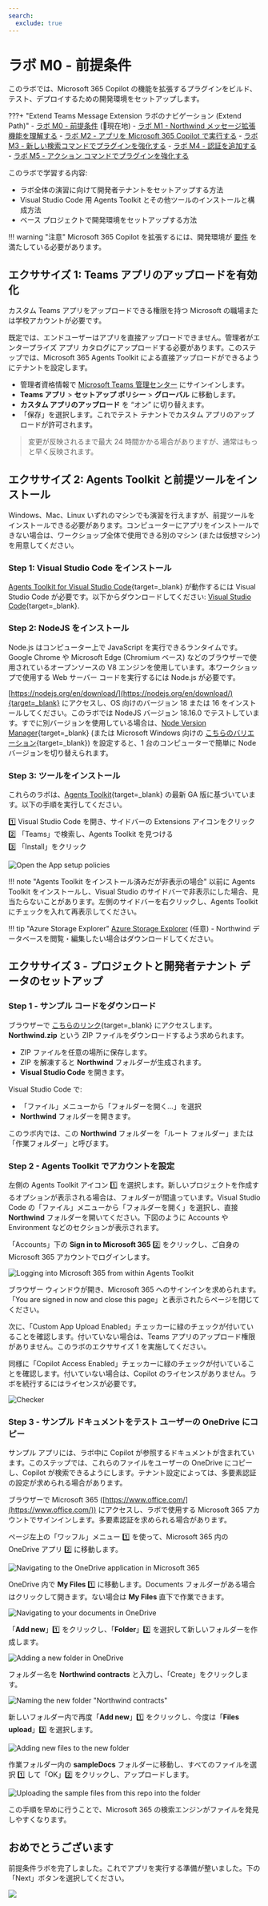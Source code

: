 ```yaml
---
search:
  exclude: true
---
```

# ラボ M0 - 前提条件

このラボでは、Microsoft 365 Copilot の機能を拡張するプラグインをビルド、テスト、デプロイするための開発環境をセットアップします。

???+ "Extend Teams Message Extension ラボのナビゲーション (Extend Path)"
    - [ラボ M0 - 前提条件](/copilot-camp/pages/extend-message-ext/00-prerequisites) (📍現在地)
    - [ラボ M1 - Northwind メッセージ拡張機能を理解する](/copilot-camp/pages/extend-message-ext/01-nw-teams-app) 
    - [ラボ M2 - アプリを Microsoft 365 Copilot で実行する](/copilot-camp/pages/extend-message-ext/02-nw-plugin) 
    - [ラボ M3 - 新しい検索コマンドでプラグインを強化する](/copilot-camp/pages/extend-message-ext/03-enhance-nw-plugin)
    - [ラボ M4 - 認証を追加する](/copilot-camp/pages/extend-message-ext/04-add-authentication) 
    - [ラボ M5 - アクション コマンドでプラグインを強化する](/copilot-camp/pages/extend-message-ext/05-add-action) 
    

このラボで学習する内容:

- ラボ全体の演習に向けて開発者テナントをセットアップする方法
- Visual Studio Code 用  Agents Toolkit とその他ツールのインストールと構成方法
- ベース プロジェクトで開発環境をセットアップする方法

!!! warning   "注意"
    Microsoft 365 Copilot を拡張するには、開発環境が [要件](https://learn.microsoft.com/microsoft-365-copilot/extensibility/prerequisites) を満たしている必要があります。


## エクササイズ 1: Teams アプリのアップロードを有効化
カスタム Teams アプリをアップロードできる権限を持つ Microsoft の職場または学校アカウントが必要です。 

既定では、エンドユーザーはアプリを直接アップロードできません。管理者がエンタープライズ アプリ カタログにアップロードする必要があります。このステップでは、Microsoft 365 Agents Toolkit による直接アップロードができるようにテナントを設定します。

- 管理者資格情報で [Microsoft Teams 管理センター](https://admin.teams.microsoft.com/dashboard) にサインインします。
- **Teams アプリ** > **セットアップ ポリシー** > **グローバル** に移動します。
- **カスタム アプリのアップロード** を “オン” に切り替えます。
- 「保存」を選択します。これでテスト テナントでカスタム アプリのアップロードが許可されます。

> 変更が反映されるまで最大 24 時間かかる場合がありますが、通常はもっと早く反映されます。

## エクササイズ 2: Agents Toolkit と前提ツールをインストール
Windows、Mac、Linux いずれのマシンでも演習を行えますが、前提ツールをインストールできる必要があります。コンピューターにアプリをインストールできない場合は、ワークショップ全体で使用できる別のマシン (または仮想マシン) を用意してください。

### Step 1: Visual Studio Code をインストール

[Agents Toolkit for Visual Studio Code](){target=_blank} が動作するには Visual Studio Code が必要です。以下からダウンロードしてください: [Visual Studio Code](https://code.visualstudio.com/download){target=_blank}.

### Step 2: NodeJS をインストール

Node.js はコンピューター上で JavaScript を実行できるランタイムです。Google Chrome や Microsoft Edge (Chromium ベース) などのブラウザーで使用されているオープンソースの V8 エンジンを使用しています。本ワークショップで使用する Web サーバー コードを実行するには Node.js が必要です。

[https://nodejs.org/en/download/](https://nodejs.org/en/download/){target=_blank} にアクセスし、OS 向けのバージョン 18 または 16 をインストールしてください。このラボでは NodeJS バージョン 18.16.0 でテストしています。すでに別バージョンを使用している場合は、[Node Version Manager](https://github.com/nvm-sh/nvm){target=_blank} (または Microsoft Windows 向けの [こちらのバリエーション](https://github.com/coreybutler/nvm-windows){target=_blank}) を設定すると、1 台のコンピューターで簡単に Node バージョンを切り替えられます。

### Step 3: ツールをインストール

これらのラボは、[Agents Toolkit](https://marketplace.visualstudio.com/items?itemName=TeamsDevApp.ms-teams-vscode-extension){target=_blank} の最新 GA 版に基づいています。以下の手順を実行してください。

1️⃣ Visual Studio Code を開き、サイドバーの Extensions アイコンをクリック  
2️⃣ 「Teams」で検索し、Agents Toolkit を見つける  
3️⃣ 「Install」をクリック  

![Open the App setup policies](../../assets/images/extend-m365-copilot-00/install-ttk.png)

!!! note "Agents Toolkit をインストール済みだが非表示の場合"
    以前に Agents Toolkit をインストールし、Visual Studio のサイドバーで非表示にした場合、見当たらないことがあります。左側のサイドバーを右クリックし、Agents Toolkit にチェックを入れて再表示してください。
    

!!! tip "Azure Storage Explorer"
    [Azure Storage Explorer](https://azure.microsoft.com/products/storage/storage-explorer/) (任意) - Northwind データベースを閲覧・編集したい場合はダウンロードしてください。

## エクササイズ 3 - プロジェクトと開発者テナント データのセットアップ

### Step 1 - サンプル コードをダウンロード

ブラウザーで [こちらのリンク](https://download-directory.github.io/?url=https://github.com/microsoft/copilot-camp/tree/main/src/extend-message-ext/Lab01-Run-NW-Teams/&filename=Northwind){target=_blank} にアクセスします。**Northwind.zip** という ZIP ファイルをダウンロードするよう求められます。 

- ZIP ファイルを任意の場所に保存します。  
- ZIP を解凍すると **Northwind** フォルダーが生成されます。  
- **Visual Studio Code** を開きます。  

Visual Studio Code で: 

- 「ファイル」メニューから「フォルダーを開く...」を選択  
- **Northwind** フォルダーを開きます。  

このラボ内では、この **Northwind** フォルダーを「ルート フォルダー」または「作業フォルダー」と呼びます。

### Step 2 - Agents Toolkit でアカウントを設定

左側の Agents Toolkit アイコン 1️⃣ を選択します。新しいプロジェクトを作成するオプションが表示される場合は、フォルダーが間違っています。Visual Studio Code の「ファイル」メニューから「フォルダーを開く」を選択し、直接 **Northwind** フォルダーを開いてください。下図のように Accounts や Environment などのセクションが表示されます。

「Accounts」下の **Sign in to Microsoft 365** 2️⃣ をクリックし、ご自身の Microsoft 365 アカウントでログインします。

![Logging into Microsoft 365 from within Agents Toolkit](../../assets/images/extend-message-ext-00/01-04-Setup-TTK-01.png)

ブラウザー ウィンドウが開き、Microsoft 365 へのサインインを求められます。「You are signed in now and close this page」と表示されたらページを閉じてください。

次に、「Custom App Upload Enabled」チェッカーに緑のチェックが付いていることを確認します。付いていない場合は、Teams アプリのアップロード権限がありません。このラボのエクササイズ 1 を実施してください。 

同様に「Copilot Access Enabled」チェッカーに緑のチェックが付いていることを確認します。付いていない場合は、Copilot のライセンスがありません。ラボを続行するにはライセンスが必要です。

![Checker](../../assets/images/extend-message-ext-00/checker.png)

### Step 3 - サンプル ドキュメントをテスト ユーザーの OneDrive にコピー

サンプル アプリには、ラボ中に Copilot が参照するドキュメントが含まれています。このステップでは、これらのファイルをユーザーの OneDrive にコピーし、Copilot が検索できるようにします。テナント設定によっては、多要素認証の設定が求められる場合があります。

ブラウザーで Microsoft 365 ([https://www.office.com/](https://www.office.com/)) にアクセスし、ラボで使用する Microsoft 365 アカウントでサインインします。多要素認証を求められる場合があります。

ページ左上の「ワッフル」メニュー 1️⃣ を使って、Microsoft 365 内の OneDrive アプリ 2️⃣ に移動します。

![Navigating to the OneDrive application in Microsoft 365](../../assets/images/extend-message-ext-00/01-02-CopySampleFiles-01.png)

OneDrive 内で **My Files** 1️⃣ に移動します。Documents フォルダーがある場合はクリックして開きます。ない場合は **My Files** 直下で作業できます。

![Navigating to your documents in OneDrive](../../assets/images/extend-message-ext-00/01-02-CopySampleFiles-02.png)

「**Add new**」1️⃣ をクリックし、「**Folder**」2️⃣ を選択して新しいフォルダーを作成します。

![Adding a new folder in OneDrive](../../assets/images/extend-message-ext-00/01-02-CopySampleFiles-03.png)

フォルダー名を **Northwind contracts** と入力し、「Create」をクリックします。

![Naming the new folder "Northwind contracts"](../../assets/images/extend-message-ext-00/01-02-CopySampleFiles-03b.png)

新しいフォルダー内で再度「**Add new**」1️⃣ をクリックし、今度は「**Files upload**」2️⃣ を選択します。

![Adding new files to the new folder](../../assets/images/extend-message-ext-00/01-02-CopySampleFiles-04.png)

作業フォルダー内の **sampleDocs** フォルダーに移動し、すべてのファイルを選択 1️⃣ して「OK」2️⃣ をクリックし、アップロードします。

![Uploading the sample files from this repo into the folder](../../assets/images/extend-message-ext-00/01-02-CopySampleFiles-05.png)

この手順を早めに行うことで、Microsoft 365 の検索エンジンがファイルを発見しやすくなります。


## おめでとうございます

前提条件ラボを完了しました。これでアプリを実行する準備が整いました。下の「Next」ボタンを選択してください。

<cc-next />

<img src="https://m365-visitor-stats.azurewebsites.net/copilot-camp/extend-message-ext/00-prerequisites" />